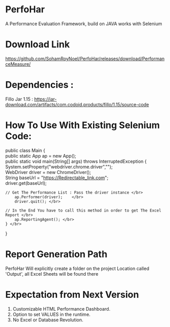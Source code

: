 # PerfoHar
A Performance Evaluation Framework, build on JAVA works with Selenium </br>

# Download Link
https://github.com/SohamRoyNoel/PerfoHar/releases/download/PerformanceMeasure/

# Dependencies :
Fillo Jar 1.15 : https://jar-download.com/artifacts/com.codoid.products/fillo/1.15/source-code 

# How To Use With Existing Selenium Code:

public class Main { </br>
	       public static App ap = new App(); </br>
	        public static void main(String[] args) throws InterruptedException { </br>
		System.setProperty("webdriver.chrome.driver","<Chrome Driver Location>"); </br>
		WebDriver driver = new ChromeDriver(); </br>
		String baseUrl = "https://Redirectable_link.com"; </br>
		driver.get(baseUrl); </br>

    // Get The Performance List : Pass the driver instance </br>
		ap.Performer(driver);	 </br>
		driver.quit(); </br>
    
    // In the End You have to call this method in order to get The Excel Report </br>
		ap.ReportingAgent(); </br>
	} </br>

} </br>

# Report Generation Path
PerfoHar Will explicitly create a folder on the project Location called 'Output', all Excel Sheets will be found there

# Expectation from Next Version
1. Customizable HTML Performance Dashboard. </br>
2. Option to set VALUES in the runtime.  </br>
3. No Excel or Database Revolution. </br>
